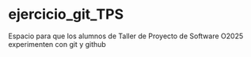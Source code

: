 # ejercicio_git_TPS
Espacio para que los alumnos de Taller de Proyecto de Software O2025 experimenten con git y github
